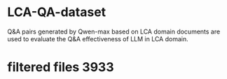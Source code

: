 # LCA-QA-dataset
Q&amp;A pairs generated by Qwen-max based on LCA domain documents are used to evaluate the Q&amp;A effectiveness of LLM in LCA domain.

# filtered files 3933
